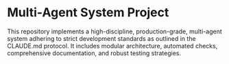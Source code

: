 # Multi-Agent System Project

This repository implements a high-discipline, production-grade, multi-agent system adhering to strict development standards as outlined in the CLAUDE.md protocol. It includes modular architecture, automated checks, comprehensive documentation, and robust testing strategies.